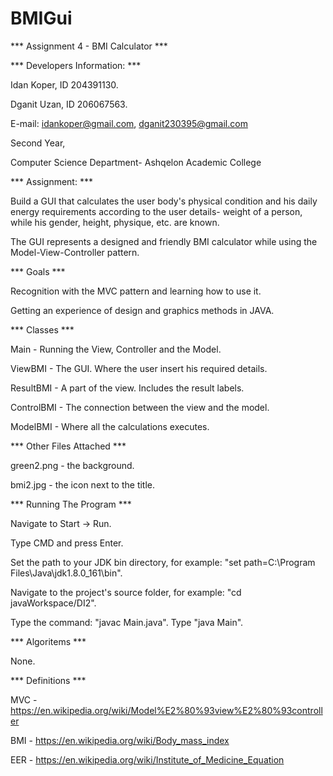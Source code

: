 # BMIGui
*** Assignment 4 - BMI Calculator ***

*** Developers Information: ***

Idan Koper, ID 204391130.

Dganit Uzan, ID 206067563.

E-mail: idankoper@gmail.com, dganit230395@gmail.com

Second Year,

Computer Science Department- Ashqelon Academic College

*** Assignment: ***

Build a GUI that calculates the user body's physical condition and his daily energy requirements according to the user details- weight of a person, while his gender, height, physique, etc. are known.

The GUI represents a designed and friendly BMI calculator while using the Model-View-Controller pattern.

*** Goals ***

Recognition with the MVC pattern and learning how to use it.

Getting an experience of design and graphics methods in JAVA. 

*** Classes ***

Main - Running the View, Controller and the Model.

ViewBMI - The GUI. Where the user insert his required details.

ResultBMI - A part of the view. Includes the result labels.

ControlBMI - The connection between the view and the model. 

ModelBMI - Where all the calculations executes.

*** Other Files Attached ***

green2.png - the background.

bmi2.jpg - the icon next to the title.

*** Running The Program ***

Navigate to Start -> Run. 

Type CMD and press Enter. 

Set the path to your JDK bin directory, for example: "set path=C:\Program Files\Java\jdk1.8.0_161\bin". 

Navigate to the project's source folder, for example: "cd javaWorkspace/DI2". 

Type the command: "javac Main.java". Type "java Main".


*** Algoritems ***

None.

*** Definitions ***

MVC - https://en.wikipedia.org/wiki/Model%E2%80%93view%E2%80%93controller

BMI - https://en.wikipedia.org/wiki/Body_mass_index

EER - https://en.wikipedia.org/wiki/Institute_of_Medicine_Equation


